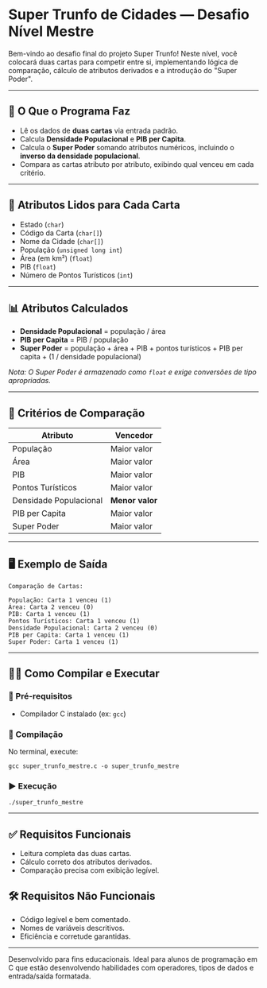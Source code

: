 # Super Trunfo de Cidades — Desafio Nível Mestre

Bem-vindo ao desafio final do projeto Super Trunfo! Neste nível, você colocará duas cartas para competir entre si, implementando lógica de comparação, cálculo de atributos derivados e a introdução do "Super Poder".

---

## 🧠 O Que o Programa Faz

- Lê os dados de **duas cartas** via entrada padrão.
- Calcula **Densidade Populacional** e **PIB per Capita**.
- Calcula o **Super Poder** somando atributos numéricos, incluindo o **inverso da densidade populacional**.
- Compara as cartas atributo por atributo, exibindo qual venceu em cada critério.

---

## 📌 Atributos Lidos para Cada Carta

- Estado (`char`)
- Código da Carta (`char[]`)
- Nome da Cidade (`char[]`)
- População (`unsigned long int`)
- Área (em km²) (`float`)
- PIB (`float`)
- Número de Pontos Turísticos (`int`)

---

## 📊 Atributos Calculados

- **Densidade Populacional** = população / área
- **PIB per Capita** = PIB / população
- **Super Poder** = população + área + PIB + pontos turísticos + PIB per capita + (1 / densidade populacional)

*Nota: O Super Poder é armazenado como `float` e exige conversões de tipo apropriadas.*

---

## 🧪 Critérios de Comparação

| Atributo                 | Vencedor           |
|--------------------------|--------------------|
| População                | Maior valor        |
| Área                     | Maior valor        |
| PIB                      | Maior valor        |
| Pontos Turísticos        | Maior valor        |
| Densidade Populacional   | **Menor valor**    |
| PIB per Capita           | Maior valor        |
| Super Poder              | Maior valor        |

---

## 🖥️ Exemplo de Saída

```
Comparação de Cartas:

População: Carta 1 venceu (1)
Área: Carta 2 venceu (0)
PIB: Carta 1 venceu (1)
Pontos Turísticos: Carta 1 venceu (1)
Densidade Populacional: Carta 2 venceu (0)
PIB per Capita: Carta 1 venceu (1)
Super Poder: Carta 1 venceu (1)
```

---

## 🧑‍💻 Como Compilar e Executar

### 💾 Pré-requisitos

- Compilador C instalado (ex: `gcc`)

### 🔧 Compilação

No terminal, execute:

```
gcc super_trunfo_mestre.c -o super_trunfo_mestre
```

### ▶️ Execução

```
./super_trunfo_mestre
```

---

## ✅ Requisitos Funcionais

- Leitura completa das duas cartas.
- Cálculo correto dos atributos derivados.
- Comparação precisa com exibição legível.

## 🛠️ Requisitos Não Funcionais

- Código legível e bem comentado.
- Nomes de variáveis descritivos.
- Eficiência e corretude garantidas.

---

Desenvolvido para fins educacionais. Ideal para alunos de programação em C que estão desenvolvendo habilidades com operadores, tipos de dados e entrada/saída formatada.
